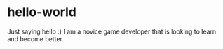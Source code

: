 # hello-world
Just saying hello :)
I am a novice game developer that is looking to learn and become better.
